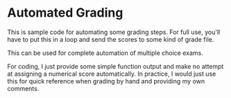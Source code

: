 # Automated Grading

This is sample code for automating some grading steps. For full use, you'll have to put this in a loop and send the scores to some kind of grade file. 

This can be used for complete automation of multiple choice exams. 

For coding, I just provide some simple function output and make no attempt at assigning a numerical score automatically. In practice, I would just use this for quick reference when grading by hand and providing my own comments. 